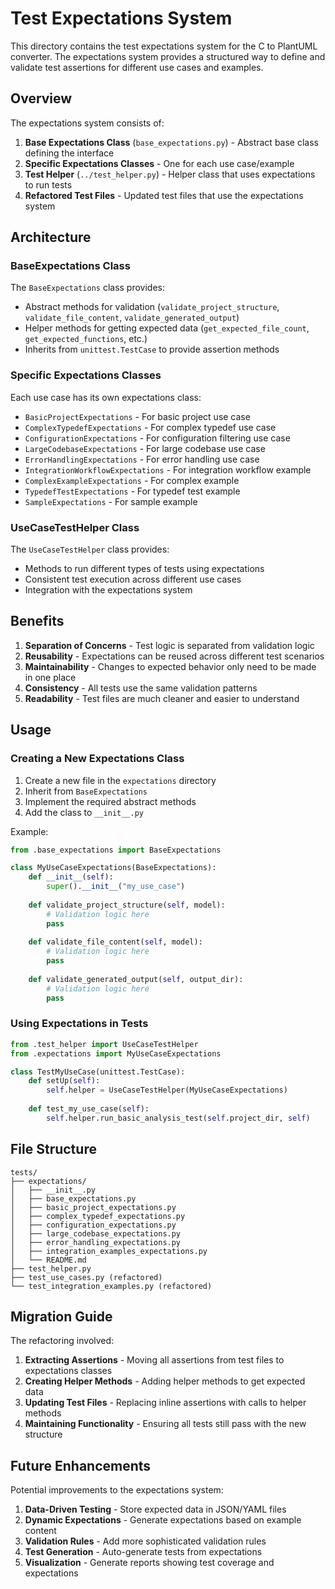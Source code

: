 # Test Expectations System

This directory contains the test expectations system for the C to PlantUML converter. The expectations system provides a structured way to define and validate test assertions for different use cases and examples.

## Overview

The expectations system consists of:

1. **Base Expectations Class** (`base_expectations.py`) - Abstract base class defining the interface
2. **Specific Expectations Classes** - One for each use case/example
3. **Test Helper** (`../test_helper.py`) - Helper class that uses expectations to run tests
4. **Refactored Test Files** - Updated test files that use the expectations system

## Architecture

### BaseExpectations Class

The `BaseExpectations` class provides:
- Abstract methods for validation (`validate_project_structure`, `validate_file_content`, `validate_generated_output`)
- Helper methods for getting expected data (`get_expected_file_count`, `get_expected_functions`, etc.)
- Inherits from `unittest.TestCase` to provide assertion methods

### Specific Expectations Classes

Each use case has its own expectations class:

- `BasicProjectExpectations` - For basic project use case
- `ComplexTypedefExpectations` - For complex typedef use case
- `ConfigurationExpectations` - For configuration filtering use case
- `LargeCodebaseExpectations` - For large codebase use case
- `ErrorHandlingExpectations` - For error handling use case
- `IntegrationWorkflowExpectations` - For integration workflow example
- `ComplexExampleExpectations` - For complex example
- `TypedefTestExpectations` - For typedef test example
- `SampleExpectations` - For sample example

### UseCaseTestHelper Class

The `UseCaseTestHelper` class provides:
- Methods to run different types of tests using expectations
- Consistent test execution across different use cases
- Integration with the expectations system

## Benefits

1. **Separation of Concerns** - Test logic is separated from validation logic
2. **Reusability** - Expectations can be reused across different test scenarios
3. **Maintainability** - Changes to expected behavior only need to be made in one place
4. **Consistency** - All tests use the same validation patterns
5. **Readability** - Test files are much cleaner and easier to understand

## Usage

### Creating a New Expectations Class

1. Create a new file in the `expectations` directory
2. Inherit from `BaseExpectations`
3. Implement the required abstract methods
4. Add the class to `__init__.py`

Example:
```python
from .base_expectations import BaseExpectations

class MyUseCaseExpectations(BaseExpectations):
    def __init__(self):
        super().__init__("my_use_case")
    
    def validate_project_structure(self, model):
        # Validation logic here
        pass
    
    def validate_file_content(self, model):
        # Validation logic here
        pass
    
    def validate_generated_output(self, output_dir):
        # Validation logic here
        pass
```

### Using Expectations in Tests

```python
from .test_helper import UseCaseTestHelper
from .expectations import MyUseCaseExpectations

class TestMyUseCase(unittest.TestCase):
    def setUp(self):
        self.helper = UseCaseTestHelper(MyUseCaseExpectations)
    
    def test_my_use_case(self):
        self.helper.run_basic_analysis_test(self.project_dir, self)
```

## File Structure

```
tests/
├── expectations/
│   ├── __init__.py
│   ├── base_expectations.py
│   ├── basic_project_expectations.py
│   ├── complex_typedef_expectations.py
│   ├── configuration_expectations.py
│   ├── large_codebase_expectations.py
│   ├── error_handling_expectations.py
│   ├── integration_examples_expectations.py
│   └── README.md
├── test_helper.py
├── test_use_cases.py (refactored)
└── test_integration_examples.py (refactored)
```

## Migration Guide

The refactoring involved:

1. **Extracting Assertions** - Moving all assertions from test files to expectations classes
2. **Creating Helper Methods** - Adding helper methods to get expected data
3. **Updating Test Files** - Replacing inline assertions with calls to helper methods
4. **Maintaining Functionality** - Ensuring all tests still pass with the new structure

## Future Enhancements

Potential improvements to the expectations system:

1. **Data-Driven Testing** - Store expected data in JSON/YAML files
2. **Dynamic Expectations** - Generate expectations based on example content
3. **Validation Rules** - Add more sophisticated validation rules
4. **Test Generation** - Auto-generate tests from expectations
5. **Visualization** - Generate reports showing test coverage and expectations